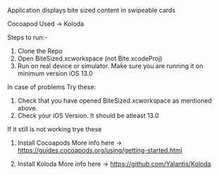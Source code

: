 Application displays bite sized content in swipeable cards

Cocoapod Used -> Koloda

Steps to run:-
1. Clone the Repo
2. Open BiteSized.xcworkspace (not Bite.xcodeProj)
3. Run on real device or simulator. Make sure you are running it on minimum version iOS 13.0

In case of problems Try these:
1. Check that you have opened BiteSized.xcworkspace as mentioned above.
2. Check your iOS Version. It should be atleast 13.0

If it still is not working trye these

1. Install Cocoapods
More info here -> https://guides.cocoapods.org/using/getting-started.html

2. Install Koloda
More info here -> https://github.com/Yalantis/Koloda
